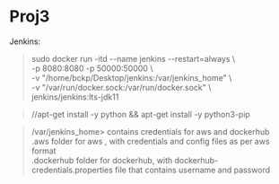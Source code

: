 # Proj3

Jenkins:  
>sudo docker run -itd --name jenkins --restart=always \  
-p 8080:8080 -p 50000:50000 \  
-v "/home/bckp/Desktop/jenkins:/var/jenkins_home" \  
-v "/var/run/docker.sock:/var/run/docker.sock" \  
jenkins/jenkins:lts-jdk11  

>//apt-get install -y python && apt-get install -y python3-pip  


  >/var/jenkins_home> contains credentials for aws and dockerhub  
    .aws folder for aws , with credentials and config files as per aws format  
    .dockerhub folder for dockerhub, with dockerhub-credentials.properties file that contains username and password  
